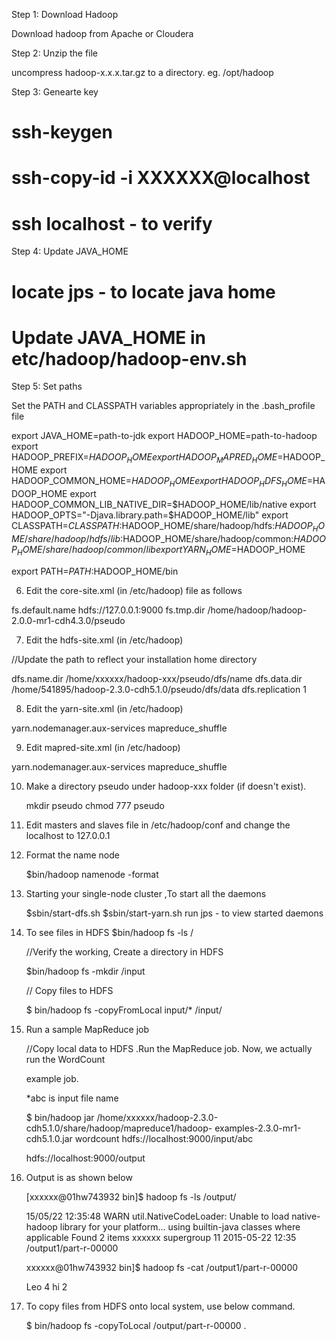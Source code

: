Step 1: Download Hadoop

Download hadoop from Apache or Cloudera


Step 2: Unzip the file

uncompress hadoop-x.x.x.tar.gz to a directory. eg. /opt/hadoop


Step 3: Genearte key

# ssh-keygen

# ssh-copy-id -i XXXXXX@localhost

# ssh localhost - to verify


Step 4: Update JAVA_HOME

# locate jps - to locate java home

# Update JAVA_HOME in etc/hadoop/hadoop-env.sh


Step 5: Set paths

Set the PATH and CLASSPATH variables appropriately in the .bash_profile file

export JAVA_HOME=path-to-jdk
export HADOOP_HOME=path-to-hadoop
export HADOOP_PREFIX=$HADOOP_HOME
export HADOOP_MAPRED_HOME=$HADOOP_HOME 
export HADOOP_COMMON_HOME=$HADOOP_HOME 
export HADOOP_HDFS_HOME=$HADOOP_HOME 
export HADOOP_COMMON_LIB_NATIVE_DIR=$HADOOP_HOME/lib/native
export HADOOP_OPTS="-Djava.library.path=$HADOOP_HOME/lib"
export CLASSPATH=$CLASSPATH:$HADOOP_HOME/share/hadoop/hdfs:$HADOOP_HOME/share/hadoop/hdfs/lib:$HADOOP_HOME/share/hadoop/common:$HADOOP_HOME/share/hadoop/common/lib
export YARN_HOME=$HADOOP_HOME

export PATH=$PATH:$HADOOP_HOME/bin


6. Edit the core-site.xml (in /etc/hadoop) file as follows

<property>
	<name>fs.default.name</name>
	<value>hdfs://127.0.0.1:9000</value>
</property>
<property>
	<name>fs.tmp.dir</name>
	<value>/home/hadoop/hadoop-2.0.0-mr1-cdh4.3.0/pseudo</value>
</property>


7. Edit the hdfs-site.xml (in /etc/hadoop)

//Update the path to reflect your installation home directory

<property>
	<name>dfs.name.dir</name>
	<value>/home/xxxxxx/hadoop-xxx/pseudo/dfs/name</value>
</property>
<property>
	<name>dfs.data.dir</name>
	<value>/home/541895/hadoop-2.3.0-cdh5.1.0/pseudo/dfs/data</value>
</property>
<property>
	<name>dfs.replication</name>
	<value>1</value>
</property>


8. Edit the yarn-site.xml (in /etc/hadoop)

<property>
	<name>yarn.nodemanager.aux-services</name>
	<value>mapreduce_shuffle</value>
</property>


9. Edit mapred-site.xml (in /etc/hadoop)

<property>
	<name>yarn.nodemanager.aux-services</name>
	<value>mapreduce_shuffle</value>
</property>


10. Make a directory pseudo under hadoop-xxx folder (if doesn't exist).
	
	mkdir pseudo
	chmod 777 pseudo


11. Edit masters and slaves file in /etc/hadoop/conf and change the localhost to 127.0.0.1


12. Format the name node

	$bin/hadoop namenode -format

13. Starting your single-node cluster ,To start all the daemons

	$sbin/start-dfs.sh
	$sbin/start-yarn.sh
	run jps - to view started daemons

14. To see files in HDFS
	$bin/hadoop fs -ls /

	//Verify the working, Create a directory in HDFS

	$bin/hadoop fs -mkdir /input

	// Copy files to HDFS

	$ bin/hadoop fs -copyFromLocal input/* /input/




15. Run a sample MapReduce job

	//Copy local data to HDFS .Run the MapReduce job. Now, we actually run the WordCount

	example job.

	*abc is input file name

	$ bin/hadoop jar /home/xxxxxx/hadoop-2.3.0-cdh5.1.0/share/hadoop/mapreduce1/hadoop-
	examples-2.3.0-mr1-cdh5.1.0.jar wordcount hdfs://localhost:9000/input/abc

	hdfs://localhost:9000/output

16. Output is as shown below

	[xxxxxx@01hw743932 bin]$ hadoop fs -ls /output/

	15/05/22 12:35:48 WARN util.NativeCodeLoader: Unable to load native-hadoop library
	for your platform... using builtin-java classes where applicable
	Found 2 items
	xxxxxx supergroup 11 2015-05-22 12:35 /output1/part-r-00000

	xxxxxx@01hw743932 bin]$ hadoop fs -cat /output1/part-r-00000

	Leo 4
	hi 2

17. To copy files from HDFS onto local system, use below command.

	$ bin/hadoop fs -copyToLocal /output/part-r-00000 .